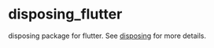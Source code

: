 # disposing_flutter

disposing package for flutter.
See [disposing](https://pub.dev/packages/disposing) for more details.
